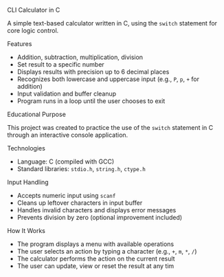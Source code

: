 CLI Calculator in C

A simple text-based calculator written in C, using the `switch` statement for core logic control.

 Features

- Addition, subtraction, multiplication, division
- Set result to a specific number
- Displays results with precision up to 6 decimal places
- Recognizes both lowercase and uppercase input (e.g., `P`, `p`, `+` for addition)
- Input validation and buffer cleanup
- Program runs in a loop until the user chooses to exit

Educational Purpose

This project was created to practice the use of the `switch` statement in C through an interactive console application.

Technologies

- Language: C (compiled with GCC)
- Standard libraries: `stdio.h`, `string.h`, `ctype.h`

Input Handling

- Accepts numeric input using `scanf`
- Cleans up leftover characters in input buffer
- Handles invalid characters and displays error messages
- Prevents division by zero (optional improvement included)

How It Works

- The program displays a menu with available operations
- The user selects an action by typing a character (e.g., `+`, `m`, `*`, `/`)
- The calculator performs the action on the current result
- The user can update, view or reset the result at any tim
